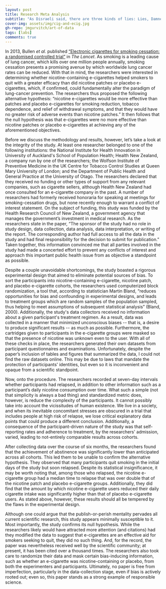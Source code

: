 ```yaml
---
layout: post
title: Research Meta Analysis
subtitle: "As Disraeli said, there are three kinds of lies: Lies, Damned Lies, and Statistics. On that note, let's talk about smoking."
cover-img: assets/img/cig-and-ecig.jpg
gh-repo: jmgurvitch/art-of-data
tags: [labs]
comments: true
---
```



In 2013, Bullen *et al.* published [“Electronic cigarettes for smoking cessation: a randomised controlled trial”](https://www.sciencedirect.com/science/article/abs/pii/S0140673613618425?casa_token=2HOBwyLstJIAAAAA:Y4WRqBHtQj7kC-KofNjfh7gNA-G65XF5zQvoXYQEVP6IDuGYJPcQY-_oqtfq_ZAplMandr5p0kc) in *The Lancet*. As smoking is a leading cause of lung cancer, which kills over one million people annually, smoking cessation presents a promising avenue by which worldwide lung cancer rates can be reduced. With that in mind, the researchers were interested in determining whether nicotine-containing e-cigarettes helped smokers to quit with a greater efficacy than did nicotine patches or placebo e-cigarettes, which, if confirmed, could fundamentally alter the paradigm of lung-cancer prevention. The researchers thus proposed the following alternative hypothesis: “nicotine e-cigarettes would be more effective than patches and placebo e-cigarettes for smoking reduction, tobacco dependence, and relief of withdrawal symptoms, and that they would have no greater risk of adverse events than nicotine patches.” It then follows that the null hypothesis was that e-cigarettes were no more effective than nicotine patches or placebo e-cigarettes at achieving any of the aforementioned objectives. 

Before we discuss the methodology and results, however, let’s take a look at the integrity of the study. At least one researcher belonged to one of the following institutions: the National Institute for Health Innovation in University of Auckland's School of Population Health; Health New Zealand, a company run by one of the researchers; the Wolfson Institute of Preventive Medicine in the UK Centre for Tobacco Control Studies at Queen Mary University of London; and the Department of Public Health and General Practice at the University of Otago. The researchers declared that they received no funding or other types of support from any relevant companies, such as cigarette sellers, although Health New Zealand had once consulted for an e-cigarette company in the past. A number of researchers had formerly received honoraria for speaking at meetings for smoking-cessation drugs, but none recently enough to warrant a conflict of interest statement. On the subject of funding, this study was funded by the Health Research Council of New Zealand, a government agency that manages the government’s investment in medical research. As the researchers state in the paper, “The sponsor of the study had no role in study design, data collection, data analysis, data interpretation, or writing of the report. The corresponding author had full access to all the data in the study and had final responsibility for the decision to submit for publication.” Taken together, this information convinced me that all parties involved in the study had made a concerted effort to prevent any conflicts of interest and approach this important public health issue from as objective a standpoint as possible.

Despite a couple unavoidable shortcomings, the study boasted a rigorous experimental design that aimed to eliminate potential sources of bias. To sort the participants into nicotine-containing e-cigarette, nicotine patch, and placebo e-cigarette cohorts, the researchers used computerized block randomization, a tool that, according to statistician Martin Bland, “reduces opportunities for bias and confounding in experimental designs, and leads to treatment groups which are random samples of the population sampled, thus helping to meet assumptions of subsequent statistical analysis” (Bland, 2000). Additionally, the study's data collectors received no information about a given participant's treatment regimen. As a result, data was collected in a manner that minimized unconscious biases -- that is, a desire to produce significant results -- as much as possible. Furthermore, the cartridges given to participants in the e-cigarette groups were masked so that the presence of nicotine was unknown even to the user. With all of these checks in place, the researchers generated their own datasets from participant questionnaires and examinations. Unfortunately, despite the paper’s inclusion of tables and figures that summarized the data, I could not find the raw datasets online. This may be due to laws that mandate the protection of participants' identities, but even so it is inconvenient and opaque from a scientific standpoint.

Now, onto the procedure. The researchers recorded at seven-day intervals whether participants had relapsed, in addition to other information such as a participant’s daily nicotine consumption over time. What such a simple (not that simplicity is always a bad thing) and standardized metric does, however, is reduce the complexity of the participants. It cannot possibly take into account the vicissitudes of human existence. We live in a society, and when its inevitable concomitant stresses are obscured in a trial that includes people at high risk of relapse, we lose critical explanatory data points that could produce a different conclusion. Additionally, a consequence of the participant-driven nature of the study was that self-reporting rates and adherence to treatment, by the researchers' admission, varied, leading to not-entirely comparable results across cohorts.

After collecting data over the course of six months, the researchers found that the achievement of abstinence was significantly lower than anticipated across all cohorts. This led them to be unable to confirm the alternative hypothesis. They observed that many participants quit smoking in the initial days of the study but soon relapsed. Despite its statistical insignificance, it may be worth noting that, among those who relapsed, the nicotine e-cigarette group had a median time to relapse that was over double that of the nicotine patch and placebo e-cigarette groups. Additionally, they did find that the amount by which nicotine e-cigarette users reduced their daily cigarette intake was significantly higher than that of placebo e-cigarette users. As stated above, however, these results should all be tempered by the flaws in the experimental design.

Although one could argue that the publish-or-perish mentality pervades all current scientific research, this study appears minimally susceptible to it. Most importantly, the study confirms its null hypothesis. While the researchers likely would have attracted more attention (and citations) had they modified the data to suggest that e-cigarettes are an effective aid for smokers seeking to quit, they did no such thing. And, for the record, the paper was nevertheless received well by the scientific community; at present, it has been cited over a thousand times. The researchers also took care to randomize their data and mask certain bias-inducing information, such as whether an e-cigarette was nicotine-containing or placebo, from both the experimenters and participants. Ultimately, no paper is free from imperfection, particularly in the data-collection stage, even if bias is actively rooted out; even so, this paper stands as a strong example of responsible science.

